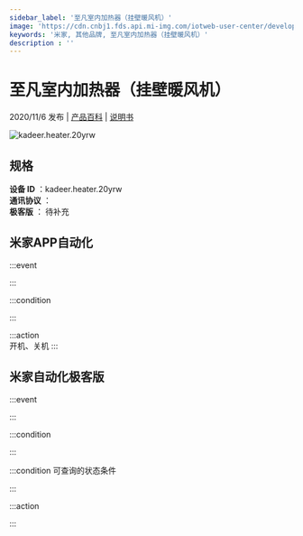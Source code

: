 ```yaml
---
sidebar_label: '至凡室内加热器（挂壁暖风机）'
image: 'https://cdn.cnbj1.fds.api.mi-img.com/iotweb-user-center/developer_1678870953076qYjRjSJP.png?GalaxyAccessKeyId=AKVGLQWBOVIRQ3XLEW&Expires=9223372036854775807&Signature=jXRIJrGzoG9U1JoHJkIYM4+2A/0='
keywords: '米家, 其他品牌, 至凡室内加热器（挂壁暖风机）'
description : ''
---
```

# 至凡室内加热器（挂壁暖风机）

2020/11/6 发布 | [产品百科](https://home.mi.com/webapp/content/baike/product/index.html?model=kadeer.heater.20yrw/) | [说明书](https://home.mi.com/views/introduction.html?model=kadeer.heater.20yrw&region=cn)

![kadeer.heater.20yrw](https://cdn.cnbj1.fds.api.mi-img.com/iotweb-user-center/developer_1678870953076qYjRjSJP.png?GalaxyAccessKeyId=AKVGLQWBOVIRQ3XLEW&Expires=9223372036854775807&Signature=jXRIJrGzoG9U1JoHJkIYM4+2A/0=)

## 规格  
> 
**设备 ID** ：kadeer.heater.20yrw  
**通讯协议** ：  
**极客版**  ： 待补充 


## 米家APP自动化  

:::event  

:::

:::condition  

:::

:::action   
开机、关机
:::

## 米家自动化极客版  

:::event  

:::

:::condition  

:::

:::condition 可查询的状态条件  

:::

:::action  

:::

        
